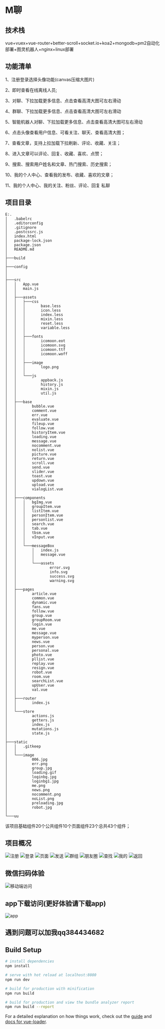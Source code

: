 # M聊

## 技术栈
vue+vuex+vue-router+better-scroll+socket.io+koa2+mongodb+pm2自动化部署+图灵机器人+nginx+linux部署

## 功能清单
1、注册登录选择头像功能(canvas压缩大图片)

2、即时查看在线离线人员;

3、对聊、下拉加载更多信息、点击查看高清大图可左右滑动

4、群聊、下拉加载更多信息、点击查看高清大图可左右滑动

5、智能机器人对聊、下拉加载更多信息、点击查看高清大图可左右滑动

6、点击头像查看用户信息、可看关注、聊天、查看高清大图；

7、查看文章，支持上拉加载下拉刷新、评论、收藏、关注；

8、进入文章可以评论、回复、收藏、喜欢、点赞；

9、搜索、搜索用户姓名和文章、热门搜索、历史搜索；

10、我的个人中心、查看我的发布、收藏、喜欢的文章；

11、我的个人中心、我的关注、粉丝、评论、回复
私聊

## 项目目录

```
E:.
│   .babelrc
│   .editorconfig
│   .gitignore
│   .postcssrc.js
│   index.html
│   package-lock.json
│   package.json
│   README.md
│       
├───build
│       
├───config      
│                      
│           
├───src
│   │   App.vue
│   │   main.js
│   │   
│   ├───assets
│   │   ├───css
│   │   │       base.less
│   │   │       icon.less
│   │   │       index.less
│   │   │       mixin.less
│   │   │       reset.less
│   │   │       variable.less
│   │   │       
│   │   ├───fonts
│   │   │       icomoon.eot
│   │   │       icomoon.svg
│   │   │       icomoon.ttf
│   │   │       icomoon.woff
│   │   │       
│   │   ├───image
│   │   │       logo.png
│   │   │       
│   │   └───js
│   │           appback.js
│   │           history.js
│   │           mixin.js
│   │           util.js
│   │           
│   ├───base
│   │       bubble.vue
│   │       comment.vue
│   │       err.vue
│   │       evaluate.vue
│   │       fileup.vue
│   │       follow.vue
│   │       historyItem.vue
│   │       loading.vue
│   │       message.vue
│   │       nocomment.vue
│   │       nolist.vue
│   │       picture.vue
│   │       return.vue
│   │       scroll.vue
│   │       send.vue
│   │       slider.vue
│   │       toast.vue
│   │       updown.vue
│   │       upload.vue
│   │       vialogList.vue
│   │       
│   ├───components
│   │   │   bgImg.vue
│   │   │   groupItem.vue
│   │   │   listItem.vue
│   │   │   personItem.vue
│   │   │   personlist.vue
│   │   │   search.vue
│   │   │   tab.vue
│   │   │   tbsm.vue
│   │   │   vInput.vue
│   │   │   
│   │   └───messageBox
│   │       │   index.js
│   │       │   message.vue
│   │       │   
│   │       └───assets
│   │               error.svg
│   │               info.svg
│   │               success.svg
│   │               warning.svg
│   │               
│   ├───pages
│   │       article.vue
│   │       common.vue
│   │       dynamic.vue
│   │       fans.vue
│   │       follow.vue
│   │       group.vue
│   │       groupRoom.vue
│   │       login.vue
│   │       me.vue
│   │       message.vue
│   │       myperson.vue
│   │       news.vue
│   │       person.vue
│   │       personal.vue
│   │       photo.vue
│   │       pllist.vue
│   │       replay.vue
│   │       resign.vue
│   │       robot.vue
│   │       room.vue
│   │       searchList.vue
│   │       upUser.vue
│   │       val.vue
│   │       
│   ├───router
│   │       index.js
│   │       
│   └───store
│           actions.js
│           getters.js
│           index.js
│           mutations.js
│           state.js
│           
├───static
│   │   .gitkeep
│   │   
│   └───image
│           006.jpg
│           err.png
│           group.jpg
│           loading.gif
│           loginbg.jpg
│           loginbg1.jpg
│           me.png
│           news.png
│           nocomment.png
│           noList.png
│           preloading.jpg
│           robot.jpg
│           
└───uu     

```
该项目基础组件20个公共组件10个页面组件23个总共43个组件；

## 项目概况
![注册](https://raw.githubusercontent.com/TJLHQ/qqlx/master/static/gitImg/registor.gif)
![登录](https://raw.githubusercontent.com/TJLHQ/qqlx/master/static/gitImg/login.gif)
![页面](https://raw.githubusercontent.com/TJLHQ/qqlx/master/static/gitImg/pages.gif)
![发送](https://raw.githubusercontent.com/TJLHQ/qqlx/master/static/gitImg/send.gif)
![群组](https://raw.githubusercontent.com/TJLHQ/qqlx/master/static/gitImg/groups.gif)
![朋友圈](https://raw.githubusercontent.com/TJLHQ/qqlx/master/static/gitImg/news.gif)
![查找](https://raw.githubusercontent.com/TJLHQ/qqlx/master/static/gitImg/find.gif)
![我的](https://raw.githubusercontent.com/TJLHQ/qqlx/master/static/gitImg/me.gif)
![返回](https://raw.githubusercontent.com/TJLHQ/qqlx/master/static/gitImg/back.gif)


## 微信扫码体验
![移动端访问](https://raw.githubusercontent.com/TJLHQ/qqlx/master/static/gitImg/wx.png)

## app下载访问(更好体验请下载app)
![app](https://raw.githubusercontent.com/TJLHQ/qqlx/master/static/gitImg/app.png)


## 遇到问题可以加我qq384434682
## Build Setup

``` bash
# install dependencies
npm install

# serve with hot reload at localhost:8080
npm run dev

# build for production with minification
npm run build

# build for production and view the bundle analyzer report
npm run build --report
```


For a detailed explanation on how things work, check out the [guide](http://vuejs-templates.github.io/webpack/) and [docs for vue-loader](http://vuejs.github.io/vue-loader).

